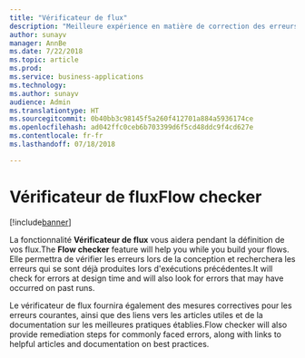 ```yaml
---
title: "Vérificateur de flux"
description: "Meilleure expérience en matière de correction des erreurs et de validation. Les utilisateurs pourront bénéficier d'une aide contextuelle pour corriger les erreurs et seront guidés pour créer des flux qui n'échouent pas."
author: sunayv
manager: AnnBe
ms.date: 7/22/2018
ms.topic: article
ms.prod: 
ms.service: business-applications
ms.technology: 
ms.author: sunayv
audience: Admin
ms.translationtype: HT
ms.sourcegitcommit: 0b40bb3c98145f5a260f412701a884a5936174ce
ms.openlocfilehash: ad042ffc0ceb6b703399d6f5cd48ddc9f4cd627e
ms.contentlocale: fr-fr
ms.lasthandoff: 07/18/2018

---
```

# <a name="flow-checker"></a><span data-ttu-id="bb778-104">Vérificateur de flux</span><span class="sxs-lookup"><span data-stu-id="bb778-104">Flow checker</span></span>


[!include[banner](../../includes/banner.md)]

<span data-ttu-id="bb778-105">La fonctionnalité **Vérificateur de flux** vous aidera pendant la définition de vos flux.</span><span class="sxs-lookup"><span data-stu-id="bb778-105">The **Flow checker** feature will help you while you build your flows.</span></span> <span data-ttu-id="bb778-106">Elle permettra de vérifier les erreurs lors de la conception et recherchera les erreurs qui se sont déjà produites lors d'exécutions précédentes.</span><span class="sxs-lookup"><span data-stu-id="bb778-106">It will check for errors at design time and will also look for errors that may have occurred on past runs.</span></span> 

<span data-ttu-id="bb778-107">Le vérificateur de flux fournira également des mesures correctives pour les erreurs courantes, ainsi que des liens vers les articles utiles et de la documentation sur les meilleures pratiques établies.</span><span class="sxs-lookup"><span data-stu-id="bb778-107">Flow checker will also provide remediation steps for commonly faced errors, along with links to helpful articles and documentation on best practices.</span></span>

